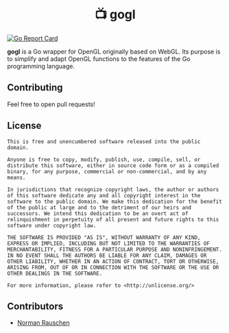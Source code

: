 <h1 align="center">📺 gogl</h1>

[![Go Report Card](https://goreportcard.com/badge/github.com/pegasus-toolset/gogl)](https://goreportcard.com/report/github.com/pegasus-toolset/gogl)

**gogl** is a Go wrapper for OpenGL originally based on WebGL. Its purpose is to
simplify and adapt OpenGL functions to the features of the Go programming
language.

## Contributing

Feel free to open pull requests!

## License

```plaintext
This is free and unencumbered software released into the public domain.

Anyone is free to copy, modify, publish, use, compile, sell, or
distribute this software, either in source code form or as a compiled
binary, for any purpose, commercial or non-commercial, and by any
means.

In jurisdictions that recognize copyright laws, the author or authors
of this software dedicate any and all copyright interest in the
software to the public domain. We make this dedication for the benefit
of the public at large and to the detriment of our heirs and
successors. We intend this dedication to be an overt act of
relinquishment in perpetuity of all present and future rights to this
software under copyright law.

THE SOFTWARE IS PROVIDED "AS IS", WITHOUT WARRANTY OF ANY KIND,
EXPRESS OR IMPLIED, INCLUDING BUT NOT LIMITED TO THE WARRANTIES OF
MERCHANTABILITY, FITNESS FOR A PARTICULAR PURPOSE AND NONINFRINGEMENT.
IN NO EVENT SHALL THE AUTHORS BE LIABLE FOR ANY CLAIM, DAMAGES OR
OTHER LIABILITY, WHETHER IN AN ACTION OF CONTRACT, TORT OR OTHERWISE,
ARISING FROM, OUT OF OR IN CONNECTION WITH THE SOFTWARE OR THE USE OR
OTHER DEALINGS IN THE SOFTWARE.

For more information, please refer to <http://unlicense.org/>
```

## Contributors

- [Norman Rauschen](https://www.github.com/Acid147/)
